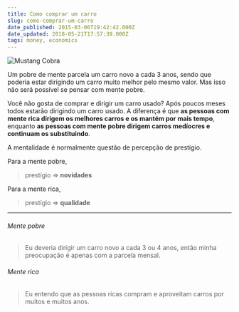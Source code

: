```yaml
---
title: Como comprar um carro
slug: como-comprar-um-carro
date_published: 2015-03-06T19:42:42.000Z
date_updated: 2018-05-21T17:57:39.000Z
tags: money, economics
---
```


![Mustang Cobra](../images/1976-Mustang.jpg)

Um pobre de mente parcela um carro novo a cada 3 anos, sendo que poderia estar dirigindo um carro muito melhor pelo mesmo valor. Mas isso não será possível se pensar com mente pobre.

Você não gosta de comprar e dirigir um carro usado? Após poucos meses todos estarão dirigindo um carro usado. A diferença é que **as pessoas com mente rica dirigem os melhores carros e os mantém por mais tempo**, enquanto **as pessoas com mente pobre dirigem carros medíocres e continuam os substituindo**.

A mentalidade é normalmente questão de percepção de prestígio.

Para a mente pobre,

> prestígio => **novidades**

Para a mente rica,

> prestígio => **qualidade**

---

###### Mente pobre

> Eu deveria dirigir um carro novo a cada 3 ou 4 anos, então minha preocupação é apenas com a parcela mensal.

###### Mente rica

> Eu entendo que as pessoas ricas compram e aproveitam carros por muitos e muitos anos.
